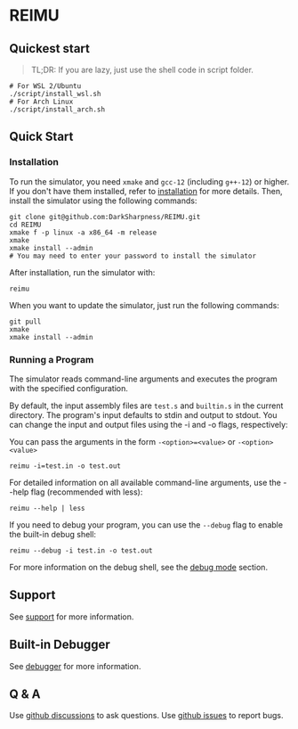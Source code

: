 # REIMU

## Quickest start

> TL;DR: If you are lazy, just use the shell code in script folder.

```shell
# For WSL 2/Ubuntu
./script/install_wsl.sh
# For Arch Linux
./script/install_arch.sh
```

## Quick Start

### Installation

To run the simulator, you need `xmake` and `gcc-12` (including `g++-12`) or higher. If you don't have them installed, refer to [installation](installation.md) for more details. Then, install the simulator using the following commands:

```shell
git clone git@github.com:DarkSharpness/REIMU.git
cd REIMU
xmake f -p linux -a x86_64 -m release
xmake
xmake install --admin
# You may need to enter your password to install the simulator
```

After installation, run the simulator with:

```shell
reimu
```

When you want to update the simulator, just run the following commands:

```shell
git pull
xmake
xmake install --admin
```

### Running a Program

The simulator reads command-line arguments and executes the program with the specified configuration.

By default, the input assembly files are `test.s` and `builtin.s` in the current directory. The program's input defaults to stdin and output to stdout. You can change the input and output files using the -i and -o flags, respectively:

You can pass the arguments in the form `-<option>=<value>` or `-<option> <value>`

```shell
reimu -i=test.in -o test.out
```

For detailed information on all available command-line arguments, use the --help flag (recommended with less):

```shell
reimu --help | less
```

If you need to debug your program, you can use the `--debug` flag to enable the built-in debug shell:

```shell
reimu --debug -i test.in -o test.out
```

For more information on the debug shell, see the [debug mode](#built-in-debugger) section.

## Support

See [support](support.md) for more information.

## Built-in Debugger

See [debugger](debugger.md) for more information.

## Q & A

Use [github discussions](https://github.com/DarkSharpness/REIMU/discussions/) to ask questions. Use [github issues](https://github.com/DarkSharpness/REIMU/issues/) to report bugs.
